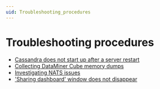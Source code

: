 ```yaml
---
uid: Troubleshooting_procedures
---
```


# Troubleshooting procedures

- [Cassandra does not start up after a server restart](xref:Cassandra_not_starting_up_after_server_restart)
- [Collecting DataMiner Cube memory dumps](xref:Collecting_DataMiner_Cube_memory_dumps)
- [Investigating NATS issues](xref:Investigating_NATS_Issues)
- ['Sharing dashboard' window does not disappear](xref:Sharing_dashboard_window_does_not_disappear)
